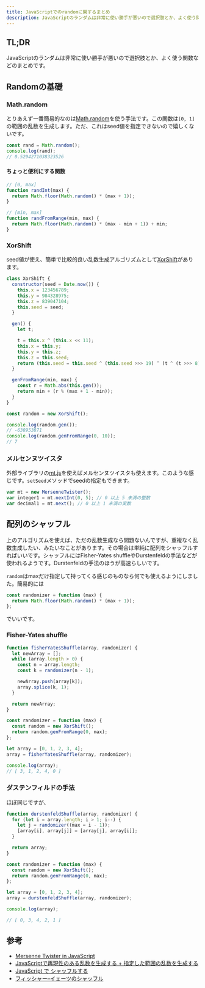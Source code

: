 ```yaml
---
title: JavaScriptでのrandomに関するまとめ
description: JavaScriptのランダムは非常に使い勝手が悪いので選択肢とか、よく使う関数などのまとめです。
---
```

## TL;DR

JavaScriptのランダムは非常に使い勝手が悪いので選択肢とか、よく使う関数などのまとめです。

## Randomの基礎

### Math.random

とりあえず一番簡易的なのは[Math.random](https://developer.mozilla.org/ja/docs/Web/JavaScript/Reference/Global_Objects/Math/random)を使う手法です。この関数は`[0, 1]`の範囲の乱数を生成します。ただ、これはseed値を指定できないので嬉しくないです。

````js
const rand = Math.random();
console.log(rand);
// 0.5294271038323526
````

#### ちょっと便利にする関数

````js
// [0, max]
function randInt(max) {
  return Math.floor(Math.random() * (max + 1));
}

// [min, max]
function randFromRange(min, max) {
  return Math.floor(Math.random() * (max - min + 1)) + min;
}
````

### XorShift

seed値が使え、簡単で比較的良い乱数生成アルゴリズムとして[XorShift](https://ja.wikipedia.org/wiki/Xorshift)があります。

````js
class XorShift {
  constructor(seed = Date.now()) {
    this.x = 123456789;
    this.y = 984328975;
    this.z = 839047104;
    this.seed = seed;
  }

  gen() {
    let t;

    t = this.x ^ (this.x << 11);
    this.x = this.y;
    this.y = this.z;
    this.z = this.seed;
    return (this.seed = this.seed ^ (this.seed >>> 19) ^ (t ^ (t >>> 8)));
  }

  genFromRange(min, max) {
    const r = Math.abs(this.gen());
    return min + (r % (max + 1 - min));
  }
}
````

````js
const random = new XorShift();

console.log(random.gen());
// -638953871
console.log(random.genFromRange(0, 10));
// 7
````

### メルセンヌツイスタ

外部ライブラリの[mt.js](https://magicant.github.io/sjavascript/mt.js)を使えばメルセンヌツイスタも使えます。このような感じです。`setSeed`メソッドでseedの指定もできます。

````js
var mt = new MersenneTwister();
var integer1 = mt.nextInt(0, 5); // 0 以上 5 未満の整数
var decimal1 = mt.next(); // 0 以上 1 未満の実数
````

## 配列のシャッフル

上のアルゴリズムを使えば、ただの乱数生成なら問題ないんですが、重複なく乱数生成したい、みたいなことがあります。その場合は単純に配列をシャッフルすればいいです。シャッフルにはFisher-Yates shuffleやDurstenfeldの手法などが使われるようです。Durstenfeldの手法のほうが高速らしいです。

`random`はmaxだけ指定して持ってくる感じのものなら何でも使えるようにしました。簡易的には

````js
const randomizer = function (max) {
  return Math.floor(Math.random() * (max + 1));
};
````

でいいです。

### Fisher-Yates shuffle

````js
function fisherYatesShuffle(array, randomizer) {
  let newArray = [];
  while (array.length > 0) {
    const n = array.length;
    const k = randomizer(n - 1);

    newArray.push(array[k]);
    array.splice(k, 1);
  }

  return newArray;
}

const randomizer = function (max) {
  const random = new XorShift();
  return random.genFromRange(0, max);
};

let array = [0, 1, 2, 3, 4];
array = fisherYatesShuffle(array, randomizer);

console.log(array);
// [ 3, 1, 2, 4, 0 ]
````

### ダステンフィルドの手法

ほぼ同じですが、

````js
function durstenfeldShuffle(array, randomizer) {
  for (let i = array.length; i > 1; i--) {
    let j = randomizer((max = i - 1));
    [array[i], array[j]] = [array[j], array[i]];
  }

  return array;
}

const randomizer = function (max) {
  const random = new XorShift();
  return random.genFromRange(0, max);
};

let array = [0, 1, 2, 3, 4];
array = durstenfeldShuffle(array, randomizer);

console.log(array);

// [ 0, 3, 4, 2, 1 ]
````

## 参考

* [Mersenne Twister in JavaScript](https://magicant.github.io/sjavascript/mt.html)
* [JavaScriptで再現性のある乱数を生成する + 指定した範囲の乱数を生成する](https://sbfl.net/blog/2017/06/01/javascript-reproducible-random/)
* [JavaScript で シャッフルする](https://qiita.com/pure-adachi/items/77fdf665ff6e5ea22128)
* [フィッシャー–イェーツのシャッフル](https://ja.wikipedia.org/wiki/%E3%83%95%E3%82%A3%E3%83%83%E3%82%B7%E3%83%A3%E3%83%BC%E2%80%93%E3%82%A4%E3%82%A7%E3%83%BC%E3%83%84%E3%81%AE%E3%82%B7%E3%83%A3%E3%83%83%E3%83%95%E3%83%AB)